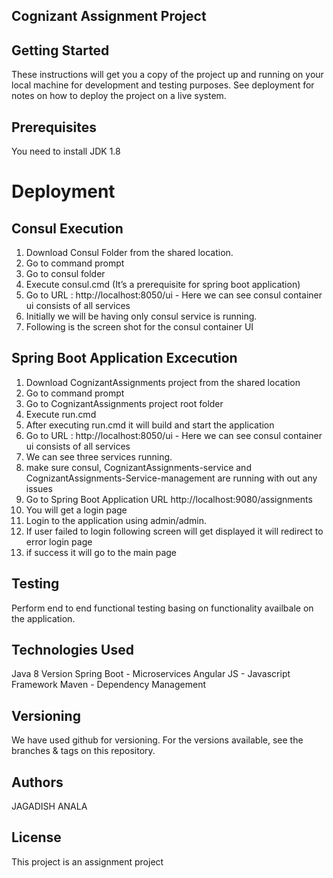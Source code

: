 Cognizant Assignment Project
-----------------------------


Getting Started
---------------
These instructions will get you a copy of the project up and running on your local machine for development and testing purposes. See deployment for notes on how to deploy the project on a live system.

Prerequisites
-------------
You need to install JDK 1.8

Deployment
===========

Consul Execution
---------------
1)	Download Consul Folder from the shared location.
2)	Go to command prompt
3)	Go to consul folder
4)	Execute consul.cmd (It’s a prerequisite for spring boot application)
5)	Go to URL : http://localhost:8050/ui - Here we can see consul  container ui consists of all services
6)	Initially we will be having only consul service is running.
7)	Following is the screen shot for the consul container UI

Spring Boot Application Excecution
----------------------------------------------
1)	Download CognizantAssignments project from the shared location
2)	Go to command prompt
3)	Go to CognizantAssignments project root folder
4)	Execute run.cmd
5)	After executing run.cmd it will build and start the application
6)	Go to URL : http://localhost:8050/ui - Here we can see consul  container ui consists of all services
7)	We can see three services running.
8) make sure consul, CognizantAssignments-service and  CognizantAssignments-Service-management are running with out any issues
9) Go to Spring Boot Application URL 
  http://localhost:9080/assignments
10) You will get a login page
11) Login to the application using admin/admin.
12) If user failed to login following screen will get displayed it will redirect to error login page
13) if success it will go to the main page

Testing
-------
Perform end to end functional testing basing on functionality availbale on the application.

Technologies Used
-----------------
Java 8 Version
Spring Boot - Microservices 
Angular JS - Javascript Framework
Maven - Dependency Management

Versioning
----------
We have used github for versioning. For the versions available, see the branches & tags on this repository.

Authors
-------
JAGADISH ANALA  

License
-------
This project is an assignment project
